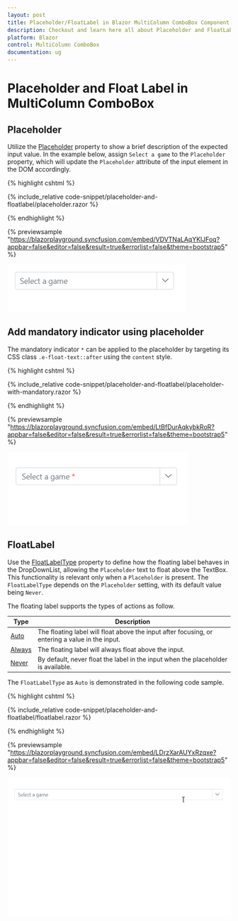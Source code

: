 ```yaml
---
layout: post
title: Placeholder/FloatLabel in Blazor MultiColumn ComboBox Component | Syncfusion
description: Checkout and learn here all about Placeholder and FloatLabel in Syncfusion Blazor MultiColumn ComboBox component and more.
platform: Blazor
control: MultiColumn ComboBox
documentation: ug
---
```


# Placeholder and Float Label in MultiColumn ComboBox

## Placeholder

Utilize the [Placeholder](https://help.syncfusion.com/cr/blazor/Syncfusion.Blazor.MultiColumnComboBox.SfMultiColumnComboBox-2.html#Syncfusion_Blazor_MultiColumnComboBox_SfMultiColumnComboBox_2_Placeholder) property to show a brief description of the expected input value. In the example below, assign `Select a game` to the `Placeholder` property, which will update the `Placeholder` attribute of the input element in the DOM accordingly.

{% highlight cshtml %}

{% include_relative code-snippet/placeholder-and-floatlabel/placeholder.razor %}

{% endhighlight %}

{% previewsample "https://blazorplayground.syncfusion.com/embed/VDVTNaLAqYKlJFoq?appbar=false&editor=false&result=true&errorlist=false&theme=bootstrap5" %}

![Blazor ComboBox with placeholder](./images/placeholder-and-floatlabel/blazor_combobox_placeholder.png)

<!-- ## Color of the placeholder text

You can change the color of the placeholder by targeting its CSS class `input.e-input::placeholder`, which indicates the placeholder text, and set the desired color using the `color` property.

{% highlight cshtml %}

{% include_relative code-snippet/placeholder-and-floatlabel/placeholder-with-color.razor %}

{% endhighlight %} -->

 ## Add mandatory indicator using placeholder

The mandatory indicator `*` can be applied to the placeholder by targeting its CSS class `.e-float-text::after` using the `content` style.

{% highlight cshtml %}

{% include_relative code-snippet/placeholder-and-floatlabel/placeholder-with-mandatory.razor %}

{% endhighlight %}

{% previewsample "https://blazorplayground.syncfusion.com/embed/LtBfDurAqkybkRoR?appbar=false&editor=false&result=true&errorlist=false&theme=bootstrap5" %}

![Blazor ComboBox with mandatory indicator placeholder](./images/placeholder-and-floatlabel/blazor_combobox_placeholder-with-mandatory.png) 

## FloatLabel

Use the [FloatLabelType]() property to define how the floating label behaves in the DropDownList, allowing the `Placeholder` text to float above the TextBox. This functionality is relevant only when a `Placeholder` is present. The `FloatLabelType` depends on the `Placeholder` setting, with its default value being `Never`.

The floating label supports the types of actions as follow.

Type     | Description
------------ | -------------
  [Auto](https://help.syncfusion.com/cr/blazor/Syncfusion.Blazor.Inputs.FloatLabelType.html#Syncfusion_Blazor_Inputs_FloatLabelType_Auto)       | The floating label will float above the input after focusing, or entering a value in the input.
  [Always](https://help.syncfusion.com/cr/blazor/Syncfusion.Blazor.Inputs.FloatLabelType.html#Syncfusion_Blazor_Inputs_FloatLabelType_Always)     | The floating label will always float above the input.
  [Never](https://help.syncfusion.com/cr/blazor/Syncfusion.Blazor.Inputs.FloatLabelType.html#Syncfusion_Blazor_Inputs_FloatLabelType_Never)      | By default, never float the label in the input when the placeholder is available.

The `FloatLabelType` as  `Auto` is demonstrated in the following code sample.

{% highlight cshtml %}

{% include_relative code-snippet/placeholder-and-floatlabel/floatlabel.razor %}

{% endhighlight %}

{% previewsample "https://blazorplayground.syncfusion.com/embed/LDrzXarAUYxRzqxe?appbar=false&editor=false&result=true&errorlist=false&theme=bootstrap5" %}

![Blazor ComboBox with float label](./images/placeholder-and-floatlabel/blazor_combobox_floatlabel.gif)

<!-- ## Customizing the float label element’s focusing color

You can change the text color of the floating label when it is focused by targeting its CSS classes `.e-input-focus` and `.e-float-text.e-label-top`. These classes indicate the floating label text while it is focused state and set the desired color using the `color` property.

{% highlight cshtml %}

{% include_relative code-snippet/placeholder-and-floatlabel/floatlabel-focusing-color.razor %}

{% endhighlight %} -->
